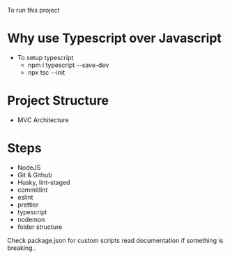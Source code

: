 To run this project

# Why use Typescript over Javascript

- To setup typescript
    - npm i typescript --save-dev
    - npx tsc --init

# Project Structure

- MVC Architecture

# Steps

- NodeJS
- Git & Github
- Husky, lint-staged
- commitlint
- eslint
- prettier
- typescript
- nodemon
- folder structure

Check package.json for custom scripts
read documentation if something is breaking..
